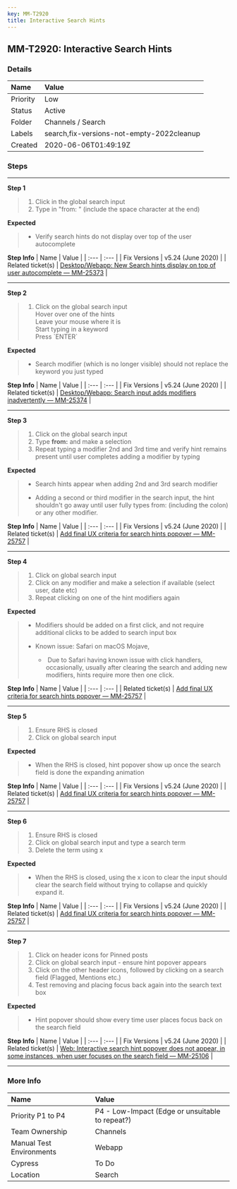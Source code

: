 ```yaml
---
key: MM-T2920
title: Interactive Search Hints
---
```


## MM-T2920: Interactive Search Hints

### Details

| Name     | Value                                     |
| :------- | :---------------------------------------- |
| Priority | Low                                       |
| Status   | Active                                    |
| Folder   | Channels / Search                         |
| Labels   | search,fix-versions-not-empty-2022cleanup |
| Created  | 2020-06-06T01:49:19Z                      |

### Steps

<hr/>

**Step 1**

> <article><ol><li>Click in the global search input</li><li>Type in "from: " (include the space character at the end)</li></ol></article>

**Expected**

> <article><ul><li>Verify search hints do not display over top of the user autocomplete&nbsp;</li></ul></article>

**Step Info**
| Name | Value |
| :--- | :--- |
| Fix Versions | v5.24 (June 2020) |
| Related ticket(s) | <a href="https://mattermost.atlassian.net/browse/MM-25373">Desktop/Webapp: New Search hints display on top of user autocomplete — MM-25373</a> |

<hr/>

**Step 2**

> <article><ol><li><p data-pm-slice="1 1 []">Click on the global search input<br>Hover over one of the hints<br>Leave your mouse where it is<br>Start typing in a keyword<br>Press `ENTER`</p></li></ol></article>

**Expected**

> <article><ul><li>Search modifier (which is no longer visible) should not replace the keyword you just typed</li></ul></article>

**Step Info**
| Name | Value |
| :--- | :--- |
| Fix Versions | v5.24 (June 2020) |
| Related ticket(s) | <a href="https://mattermost.atlassian.net/browse/MM-25374">Desktop/Webapp: Search input adds modifiers inadvertently — MM-25374</a> |

<hr/>

**Step 3**

> <article><ol><li>Click on the global search input</li><li>Type <strong>from:</strong> and make a selection</li><li>Repeat typing a modifier 2nd and 3rd time and verify hint remains present until user completes adding a modifier by typing</li></ol></article>

**Expected**

> <article><ul><li><p data-pm-slice="1 1 []">Search hints appear when adding 2nd and 3rd search modifier&nbsp;</p></li><li><p data-pm-slice="1 1 []">Adding a second or third modifier in the search input, the hint shouldn't go away until user fully types from: (including the colon) or any other modifier.</p></li></ul></article>

**Step Info**
| Name | Value |
| :--- | :--- |
| Fix Versions | v5.24 (June 2020) |
| Related ticket(s) | <a href="https://mattermost.atlassian.net/browse/MM-25757">Add final UX criteria for search hints popover — MM-25757</a> |

<hr/>

**Step 4**

> <article><ol><li>Click on global search input</li><li>Click on any modifier and make a selection if available (select user, date etc)</li><li>Repeat clicking on one of the hint modifiers again</li></ol></article>

**Expected**

> <article><ul><li><p data-pm-slice="1 1 []">Modifiers should be added on a first click, and not require additional clicks to be added to search input box</p></li><li><p data-pm-slice="1 1 []">Known issue: Safari on macOS Mojave,</p><ul><li><p>&nbsp;Due to Safari having known issue with click handlers, occasionally, usually after clearing the search and adding new modifiers, hints require more then one click.</p></li></ul></li></ul></article>

**Step Info**
| Name | Value |
| :--- | :--- |
| Related ticket(s) | <a href="https://mattermost.atlassian.net/browse/MM-25757">Add final UX criteria for search hints popover — MM-25757</a> |

<hr/>

**Step 5**

> <article><ol><li>Ensure RHS is closed</li><li>Click on global search input</li></ol></article>

**Expected**

> <article><ul><li><p data-pm-slice="1 1 []">When the RHS is closed, hint popover show up once the search field is done the expanding animation</p></li></ul></article>

**Step Info**
| Name | Value |
| :--- | :--- |
| Fix Versions | v5.24 (June 2020) |
| Related ticket(s) | <a href="https://mattermost.atlassian.net/browse/MM-25757">Add final UX criteria for search hints popover — MM-25757</a> |

<hr/>

**Step 6**

> <article><ol><li>Ensure RHS is closed</li><li>Click on global search input and type a search term</li><li>Delete the term using x&nbsp;</li></ol></article>

**Expected**

> <article><ul><li>When the RHS is closed, using the x icon to clear the input should clear the search field without trying to collapse and quickly expand it.</li></ul></article>

**Step Info**
| Name | Value |
| :--- | :--- |
| Fix Versions | v5.24 (June 2020) |
| Related ticket(s) | <a href="https://mattermost.atlassian.net/browse/MM-25757">Add final UX criteria for search hints popover — MM-25757</a> |

<hr/>

**Step 7**

> <article><ol><li>Click on header icons for Pinned posts</li><li>Click on global search input - ensure hint popover appears</li><li>Click on the other header icons, followed by clicking on a search field (Flagged, Mentions etc.)</li><li>Test removing and placing focus back again into the search text box</li></ol></article>

**Expected**

> <article><ul><li>Hint popover should show every time user places focus back on the search field</li></ul></article>

**Step Info**
| Name | Value |
| :--- | :--- |
| Fix Versions | v5.24 (June 2020) |
| Related ticket(s) | <a href="https://mattermost.atlassian.net/browse/MM-25106">Web: Interactive search hint popover does not appear, in some instances, when user focuses on the search field — MM-25106</a> |

<hr/>

### More Info

| Name                     | Value                                           |
| :----------------------- | :---------------------------------------------- |
| Priority P1 to P4        | P4 - Low-Impact (Edge or unsuitable to repeat?) |
| Team Ownership           | Channels                                        |
| Manual Test Environments | Webapp                                          |
| Cypress                  | To Do                                           |
| Location                 | Search                                          |
